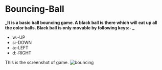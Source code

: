 # Bouncing-Ball
**_It is a basic ball  bouncing  game.
A black ball is there which will eat up all the color balls.
Black ball is only movable by following keys:-
_**
* w:-UP
* s:-DOWN
* a:-LEFT
* d:-RIGHT

This is the screenshot of game.
![bouncing](https://user-images.githubusercontent.com/45618714/82679640-d1e1f600-9c68-11ea-9246-ce5988491192.png)
